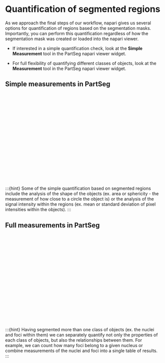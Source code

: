 # Quantification of segmented regions

As we approach the final steps of our workflow, napari gives us several options for quantification of regions based on the segmentation masks. Importantly, you can perform this quantification regardless of how the segmentation mask was created or loaded into the napari viewer. 

- If interested in a simple quantification check, look at the **Simple Measurement** tool in the PartSeg napari viewer widget. 

- For full flexibility of quantifying different classes of objects, look at the **Measurement** tool in the PartSeg napari viewer widget. 

## Simple measurements in PartSeg

<script src="https://fast.wistia.com/embed/medias/59hl61l69o.jsonp" async></script><script src="https://fast.wistia.com/assets/external/E-v1.js" async></script><div class="wistia_responsive_padding" style="padding:56.25% 0 0 0;position:relative;"><div class="wistia_responsive_wrapper" style="height:100%;left:0;position:absolute;top:0;width:100%;"><div class="wistia_embed wistia_async_59hl61l69o seo=false videoFoam=true" style="height:100%;position:relative;width:100%"><div class="wistia_swatch" style="height:100%;left:0;opacity:0;overflow:hidden;position:absolute;top:0;transition:opacity 200ms;width:100%;"><img src="https://fast.wistia.com/embed/medias/59hl61l69o/swatch" style="filter:blur(5px);height:100%;object-fit:contain;width:100%;" alt="" aria-hidden="true" onload="this.parentNode.style.opacity=1;" /></div></div></div></div>

:::{hint}
Some of the simple quantification based on segmented regions include the analysis of the shape of the objects (ex. area or sphericity - the measurement of how close to a circle the object is) or the analysis of the signal intensity within the regions (ex. mean or standard deviation of pixel intensities within the objects).
:::

## Full measurements in PartSeg

<script src="https://fast.wistia.com/embed/medias/k0w5y27wiy.jsonp" async></script><script src="https://fast.wistia.com/assets/external/E-v1.js" async></script><div class="wistia_responsive_padding" style="padding:56.25% 0 0 0;position:relative;"><div class="wistia_responsive_wrapper" style="height:100%;left:0;position:absolute;top:0;width:100%;"><div class="wistia_embed wistia_async_k0w5y27wiy seo=false videoFoam=true" style="height:100%;position:relative;width:100%"><div class="wistia_swatch" style="height:100%;left:0;opacity:0;overflow:hidden;position:absolute;top:0;transition:opacity 200ms;width:100%;"><img src="https://fast.wistia.com/embed/medias/k0w5y27wiy/swatch" style="filter:blur(5px);height:100%;object-fit:contain;width:100%;" alt="" aria-hidden="true" onload="this.parentNode.style.opacity=1;" /></div></div></div></div>

:::{hint}
Having segmented more than one class of objects (ex. the nuclei and foci within them) we can separately quantify not only the properties of each class of objects, but also the relationships between them. For example, we can count how many foci belong to a given nucleus or combine measurements of the nuclei and foci into a single table of results. 
:::
